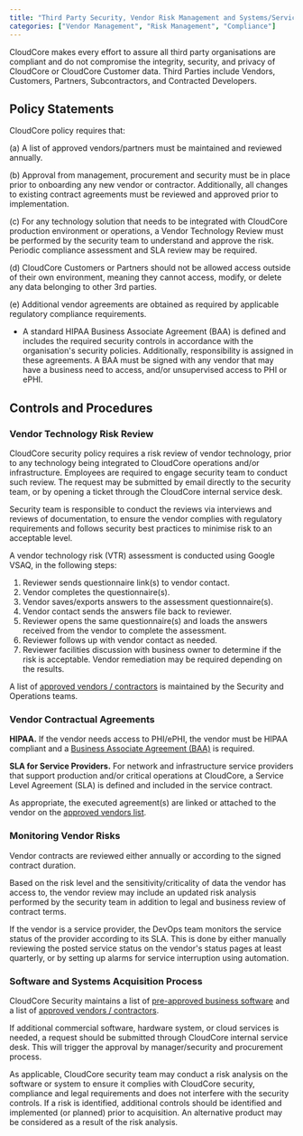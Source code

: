 ```yaml
---
title: "Third Party Security, Vendor Risk Management and Systems/Services Acquisition"
categories: ["Vendor Management", "Risk Management", "Compliance"]
---
```


CloudCore makes every effort to assure all third party organisations are
compliant and do not compromise the integrity, security, and privacy of
CloudCore or CloudCore Customer data. Third Parties include Vendors, Customers,
Partners, Subcontractors, and Contracted Developers.

## Policy Statements

CloudCore policy requires that:

(a) A list of approved vendors/partners must be maintained and reviewed
annually.

(b) Approval from management, procurement and security must be in place prior to
onboarding any new vendor or contractor.  Additionally, all changes to existing
contract agreements must be reviewed and approved prior to implementation.

(c) For any technology solution that needs to be integrated with CloudCore
production environment or operations, a Vendor Technology Review must be
performed by the security team to understand and approve the risk.  Periodic
compliance assessment and SLA review may be required.

(d) CloudCore Customers or Partners should not be allowed access outside of their
own environment, meaning they cannot access, modify, or delete any data
belonging to other 3rd parties.

(e) Additional vendor agreements are obtained as required by applicable
regulatory compliance requirements.

* A standard HIPAA Business Associate Agreement (BAA) is defined and includes
  the required security controls in accordance with the organisation's security
  policies. Additionally, responsibility is assigned in these agreements. A BAA
  must be signed with any vendor that may have a business need to access, and/or
  unsupervised access to PHI or ePHI.




## Controls and Procedures


### Vendor Technology Risk Review

CloudCore security policy requires a risk review of vendor
technology, prior to any technology being integrated to CloudCore
operations and/or infrastructure. Employees are required to engage security team
to conduct such review. The request may be submitted by email directly to the
security team, or by opening a  ticket through the
CloudCore internal service desk.

Security team is responsible to conduct the reviews via interviews and reviews
of documentation, to ensure the vendor complies with regulatory requirements and
follows security best practices to minimise risk to an acceptable level.

A vendor technology risk (VTR) assessment is conducted using Google VSAQ, in
the following steps:

1. Reviewer sends questionnaire link(s) to vendor contact.
1. Vendor completes the questionnaire(s).
1. Vendor saves/exports answers to the assessment questionnaire(s).
1. Vendor contact sends the answers file back to reviewer.
1. Reviewer opens the same questionnaire(s) and loads the answers received from
   the vendor to complete the assessment.
1. Reviewer follows up with vendor contact as needed.
1. Reviewer facilities discussion with business owner to determine if the risk
   is acceptable. Vendor remediation may be required depending on the results.

A list of [approved vendors / contractors][1] is maintained by the Security and
Operations teams.

[1]: approved-vendors.md

### Vendor Contractual Agreements

**HIPAA.** If the vendor needs access to PHI/ePHI, the vendor must be HIPAA
compliant and a [Business Associate Agreement (BAA)][BAA] is required.

[BAA]: hipaa-baa.md


**SLA for Service Providers.** For network and infrastructure service providers
that support production and/or critical operations at CloudCore, a
Service Level Agreement (SLA) is defined and included in the service contract.

As appropriate, the executed agreement(s) are linked or attached to the vendor
on the [approved vendors list][1].

[1]: approved-vendors.md

### Monitoring Vendor Risks

Vendor contracts are reviewed either annually or according to the signed
contract duration.

Based on the risk level and the sensitivity/criticality of data the vendor has
access to, the vendor review may include an updated risk analysis performed by
the security team in addition to legal and business review of contract terms.

If the vendor is a service provider, the DevOps team monitors the service status
of the provider according to its SLA. This is done by either manually reviewing
the posted service status on the vendor's status pages at least quarterly, or by
setting up alarms for service interruption using automation.


### Software and Systems Acquisition Process

CloudCore Security maintains
a list of [pre-approved business software][1] and
a list of [approved vendors / contractors][2].

[1]: approved-software.md
[2]: approved-vendors.md

If additional commercial software, hardware system, or cloud services is needed,
a request should be submitted through CloudCore internal service
desk. This will trigger the approval by manager/security and procurement
process.

As applicable, CloudCore security team may conduct a risk analysis on
the software or system to ensure it complies with CloudCore security,
compliance and legal requirements and does not interfere with the security
controls. If a risk is identified, additional controls should be identified and
implemented (or planned) prior to acquisition. An alternative product may be
considered as a result of the risk analysis.

